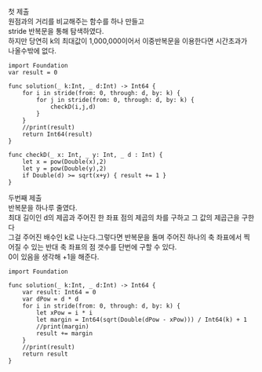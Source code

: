 첫 제출   
원점과의 거리를 비교해주는 함수를 하나 만들고   
stride 반복문을 통해 탐색하였다.   
하지만 당연히 k의 최대값이 1,000,000이어서 이중반복문을 이용한다면 시간초과가 나올수밖에 없다.   
```
import Foundation
var result = 0

func solution(_ k:Int, _ d:Int) -> Int64 {
    for i in stride(from: 0, through: d, by: k) {
        for j in stride(from: 0, through: d, by: k) {
            checkD(i,j,d)
        }
    }
    //print(result)
    return Int64(result)
}

func checkD(_ x: Int, _ y: Int, _ d : Int) {
    let x = pow(Double(x),2)
    let y = pow(Double(y),2)
    if Double(d) >= sqrt(x+y) { result += 1 }
}
```
두번째 제출   
반복문을 하나루 줄였다.   
최대 길이인 d의 제곱과 주어진 한 좌표 점의 제곱의 차를 구하고 그 값의 제곱근을 구한다   
그걸 주어진 배수인 k로 나눈다.그렇다면 반복문을 돌며 주어진 하나의 축 좌표에서 찍어질 수 있는 반대 축 좌표의 점 갯수를 단번에 구할 수 있다.   
0이 있음을 생각해 +1을 해준다.   
```
import Foundation

func solution(_ k:Int, _ d:Int) -> Int64 {
    var result: Int64 = 0
    var dPow = d * d
    for i in stride(from: 0, through: d, by: k) {
        let xPow = i * i
        let margin = Int64(sqrt(Double(dPow - xPow))) / Int64(k) + 1
        //print(margin)
        result += margin
    }
    //print(result)
    return result
}
```
